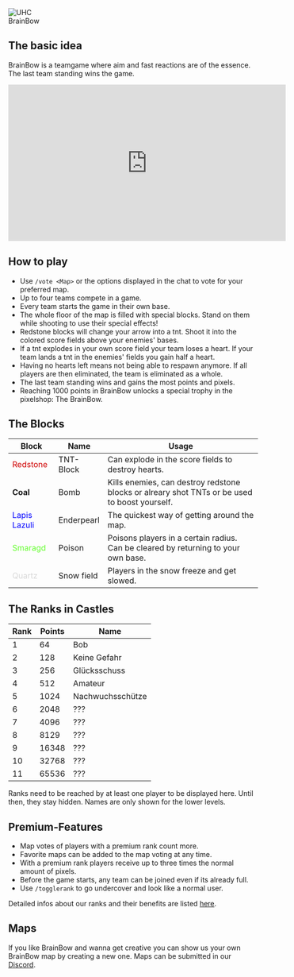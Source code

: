 <div class="banner-wrapper">
    <img alt="UHC" src="../img/BrainBow.png">
    <div class="banner-text">BrainBow</div>
</div>

## The basic idea

BrainBow is a teamgame where aim and fast reactions are of the essence. The last team standing wins the game.

<iframe width="560" height="315" src="https://www.youtube.com/embed/EPi7lAyV3R8" frameborder="0" allowfullscreen></iframe>

<p></p>

## How to play
- Use `/vote <Map>` or the options displayed in the chat to vote for your preferred map. 
- Up to four teams compete in a game.
- Every team starts the game in their own base.
- The whole floor of the map is filled with special blocks. Stand on them while shooting to use their special effects!
- Redstone blocks will change your arrow into a tnt. Shoot it into the colored score fields above your enemies' bases.
- If a tnt explodes in your own score field your team loses a heart. If your team lands a tnt in the enemies' fields you gain half a heart.
- Having no hearts left means not being able to respawn anymore. If all players are then eliminated, the team is eliminated as a whole.
- The last team standing wins and gains the most points and pixels.
- Reaching 1000 points in BrainBow unlocks a special trophy in the pixelshop: The BrainBow.

## The Blocks

| Block | Name | Usage |
| ------ | ------ | ------ |
| <span style="color:#CF0101">Redstone</span> | TNT-Block | Can explode in the score fields to destroy hearts. |
| <strong>Coal</strong>| Bomb | Kills enemies, can destroy redstone blocks or alreary shot TNTs or be used to boost yourself. |
| <span style="color:#0000FF">Lapis Lazuli</span> | Enderpearl | The quickest way of getting around the map. |
| <span style="color:#64FE2E">Smaragd</span> | Poison | Poisons players in a certain radius. Can be cleared by returning to your own base. |
| <span style="color:#D8D8D8">Quartz</span> | Snow field | Players in the snow freeze and get slowed. |

## The Ranks in Castles

| Rank | Points | Name |
| ------ | ------ | ------ |
| 1 | 64 | Bob |
| 2 | 128 | Keine Gefahr |
| 3 | 256 | Glücksschuss |
| 4 | 512 | Amateur |
| 5 | 1024 | Nachwuchsschütze |
| 6 | 2048 | ??? |
| 7 | 4096 | ??? |
| 8 | 8129 | ??? |
| 9 | 16348 | ??? |
| 10 | 32768 | ??? |
| 11 | 65536 | ??? |

Ranks need to be reached by at least one player to be displayed here. Until then, they stay hidden. Names are only shown for the lower levels.

## Premium-Features
- Map votes of players with a premium rank count more.
- Favorite maps can be added to the map voting at any time.
- With a premium rank players receive up to three times the normal amount of pixels.
- Before the game starts, any team can be joined even if its already full.
- Use `/togglerank` to go undercover and look like a normal user.


Detailed infos about our ranks and their benefits are listed [here](/ranks/premium/).

## Maps 
If you like BrainBow and wanna get creative you can show us your own BrainBow map by creating a new one. Maps can be submitted in our [Discord](https://timolia.de/discord).
